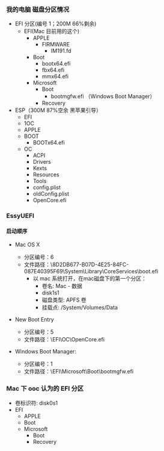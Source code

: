 ### 我的电脑 磁盘分区情况

- EFI 分区(编号 1；200M 66%剩余)
  - EFI(Mac 目前用的这个)
    - APPLE
      - FIRMWARE
        - IM191.fd
    - Boot
      - bootx64.efi
      - fbx64.efi
      - mmx64.efi
    - Microsoft
      - Boot
        - bootmgfw.efi （Windows Boot Manager）
      - Recovery
- ESP（300M 87%空余  黑苹果引导）
  - EFI
  - 1OC
  - APPLE
  - BOOT
    - BOOTx64.efi
  - OC
    - ACPI
    - Drivers
    - Kexts
    - Resources
    - Tools
    - config.plist
    - oldConfig.plist
    - OpenCore.efi

### EssyUEFI

#### 启动顺序

- Mac OS X
  - 分区编号：6
  - 文件路径：\8D2DB677-B07D-4E25-84FC-087E40395F69\System\Library\CoreServices\boot.efi
    - 以 mac 系统打开，在mac磁盘下的第一个分区：
      - 卷名: Mac - 数据
      - disk1s1
      - 磁盘类型: APFS 卷
      - 挂载点: /System/Volumes/Data

- New Boot Entry
  - 分区编号：5
  - 文件路径：\EFI\OC\OpenCore.efi

- Windows Boot Manager: 
  - 分区编号：1
  - 文件路径：\EFI\Microsoft\Boot\bootmgfw.efi


### Mac 下 ooc 认为的 EFI 分区

- 卷标识符: disk0s1
- EFI
  - APPLE
  - Boot
  - Microsoft
    - Boot
    - Recovery